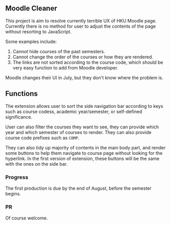 ## Moodle Cleaner

This project is aim to resolve currently terrible UX of HKU Moodle page. Currently there is no method for user to adjust the contents of the page without resorting to JavaScript.

Some examples include:

1. Cannot hide courses of the past semesters.
2. Cannot change the order of the courses or how they are rendered.
3. The links are not sorted according to the course code, which should be very easy function to add from Moodle developer.

Moodle changes their UI in July, but they don't know where the problem is.

## Functions

The extension allows user to sort the side navigation bar according to keys such as course codess, academic year/semester, or self-defined significance.

User can also filter the courses they want to see, they can provide which year and which semester of courses to render. They can also provide course code prefixes such as `COMP`.

They can also tidy up majority of contents in the main body part, and render some buttons to help them navigate to course page without looking for the hyperlink. In the first version of extension, these buttons will be the same with the ones on the side bar.

### Progress

The first production is due by the end of August, before the semester begins.

### PR

Of course welcome.
